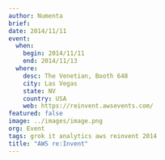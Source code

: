 ```yaml
---
author: Numenta
brief:
date: 2014/11/11
event:
  when:
    begin: 2014/11/11
    end: 2014/11/13
  where:
    desc: The Venetian, Booth 648
    city: Las Vegas
    state: NV
    country: USA
    web: https://reinvent.awsevents.com/
featured: false
image: ../images/image.png
org: Event
tags: grok it analytics aws reinvent 2014
title: "AWS re:Invent"
---
```

